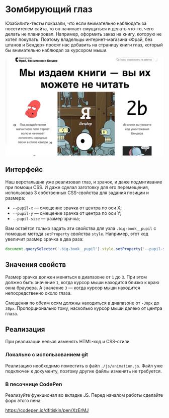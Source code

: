 Зомбирующий глаз
===

Юзабилити-тесты показали, что если внимательно наблюдать за посетителем сайта, то он начинает смущаться и делать что-то, чего делать не планировал. Например, оформить заказ на книгу, которую не хотел покупать. Поэтому владельцы интернет-магазина «Фрай, без штанов и Бендер» просят нас добавить на страницу книги глаз, который бы внимательно наблюдал за курсором мыши.

![Глаз, который увеличивает продажи](./res/preview.png)

## Интерфейс

Наш верстальщик уже реализовал глаз, и зрачок, и даже подмигивание при помощи CSS. И даже сделал заготовку для его перемещения, использовав 3 собственных CSS-свойства для задания позиции и размера:
* `--pupil-x` — смещение зрачка от центра по оси X;
* `--pupil-y` — смещение зрачка от центра по оси Y;
* `--pupil-size` — размер зрачка;

Вам остаётся только задать эти свойства для узла `.big-book__pupil` с помощью метода `setProperty` свойства `style`. Например, этот код увеличит размер зрачка в два раза:
```javascript
document.querySelector('.big-book__pupil').style.setProperty('--pupil-size', 2);
```

## Значения свойств

Размер зрачка должен меняться в диапазоне от `1` до `3`. При этом должно быть значение `1`, когда курсор мыши находится близко к краю окна браузера. А значение `3` — когда курсор мыши находится непосредственно около глаза.

Смещения по обеим осям должны находиться в диапазоне от `-30px` до `30px`. Пропорционально тому, насколько курсор мыши далеко от центра глаза.

## Реализация

При реализации нельзя изменять HTML-код и CSS-стили.

### Локально с использованием git

Реализацию необходимо поместить в файл `./js/animation.js`. Файл уже подключен к документу, поэтому другие файлы изменять не требуется.

### В песочнице CodePen

Реализуйте функционал во вкладке JS. Перед началом работы сделайте форк этого пена:

https://codepen.io/dfitiskin/pen/XzErMJ
